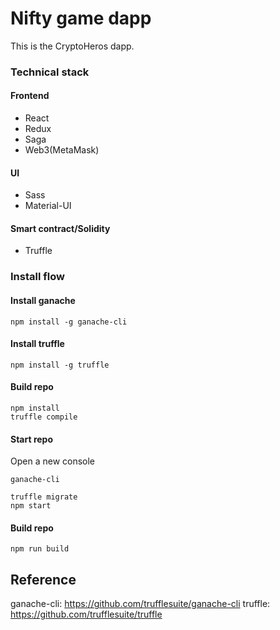 # Nifty game dapp

This is the CryptoHeros dapp. 

### Technical stack

#### Frontend
- React
- Redux
- Saga
- Web3(MetaMask)

#### UI
- Sass
- Material-UI

#### Smart contract/Solidity
- Truffle

### Install flow

#### Install ganache

```
npm install -g ganache-cli
```

#### Install truffle

```
npm install -g truffle
```

#### Build repo

```
npm install
truffle compile
```

#### Start repo

Open a new console
```
ganache-cli
```

```
truffle migrate
npm start
```

#### Build repo

```
npm run build
```

## Reference
ganache-cli: https://github.com/trufflesuite/ganache-cli
truffle: https://github.com/trufflesuite/truffle
